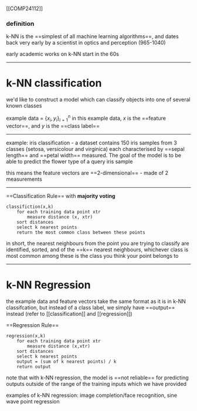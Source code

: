 [[COMP24112]]

### definition
k-NN is the ==simplest of all machine learning algorithms==, and dates back very early by a scientist in optics and perception (965-1040)

early academic works on k-NN start in the 60s

***
# k-NN classification
we'd like to construct a model which can classify objects into one of several known classes

example data = $\{x_i,y_i\}^n_{i=1}$
in this example data, $x$ is the ==feature vector==, and $y$ is the ==class label==

***
example: iris classification - a dataset contains 150 iris samples from 3 classes (setosa, versicolour and virginica) each characterised by ==sepal length== and ==petal width== measured. The goal of the model is to be able to predict the flower type of a query iris sample

this means the feature vectors are ==2-dimensional== - made of 2 measurements
***

==Classification Rule== with **majority voting**
```
classifiction(x,k)
	for each training data point xtr
		measure distance (x, xtr)
	sort distances
	select k nearest points
	return the most common class between these points
```
in short, the nearest neighbours from the point you are trying to classify are identified, sorted, and of the ==k== nearest neighbours, whichever class is most common among these is the class you think your point belongs to


***
# k-NN Regression
the example data and feature vectors take the same format as it is in k-NN classifcation, but instead of a class label, we simply have ==output== instead (refer to [[classification]] and [[regression]])

==Regression Rule==
```
regression(x,k)
	for each training data point xtr
		measure distance (x,xtr)
	sort distances
	select k nearest points
	output = (sum of k nearest points) / k
	return output
```

note that with k-NN regression, the model is ==not reliable== for predicting outputs outside of the range of the training inputs which we have provided

examples of k-NN regression: image completion/face recognition, sine wave point regression